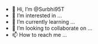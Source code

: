 - 👋 Hi, I’m @Surbhi95T
- 👀 I’m interested in ...
- 🌱 I’m currently learning ...
- 💞️ I’m looking to collaborate on ...
- 📫 How to reach me ...

<!---
Surbhi95T/Surbhi95T is a ✨ special ✨ repository because its `README.md` (this file) appears on your GitHub profile.
You can click the Preview link to take a look at your changes.
--->
